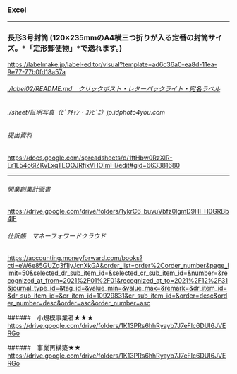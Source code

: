 ### Excel
---
### 長形3号封筒 (120×235mmのA4横三つ折りが入る定番の封筒サイズ。*「定形郵便物」*で送れます。)
https://labelmake.jp/label-editor/visual?template=ad6c36a0-ea8d-11ea-9e77-77b0fd18a57a

###### [./label02/README.md　クリックポスト・レターパックライト・宛名ラベル](https://github.com/takagotch/Excel/tree/master/label02)

###### ./sheet/証明写真（ﾋﾟｸｷｬﾝ・ｺﾝﾋﾞﾆ）jp.idphoto4you.com

###### 提出資料
https://docs.google.com/spreadsheets/d/1ftHbw0RzXlR-Er1L54o6lZKvExqTEOOJRfjxVHOImHI/edit#gid=663381680

---

###### 開業創業計画書
https://drive.google.com/drive/folders/1ykrC6_buvuVbfz0lgmD9HI_H0GRBb4lF

###### 仕訳帳　マネーフォワードクラウド
https://accounting.moneyforward.com/books?cti=eW6e85GUZq3f1iyJcnXkGA&order_list=order%2Corder_number&page_limit=50&selected_dr_sub_item_id=&selected_cr_sub_item_id=&number=&recognized_at_from=2021%2F01%2F01&recognized_at_to=2021%2F12%2F31&journal_type_id=&tag_id=&value_min=&value_max=&remark=&dr_item_id=&dr_sub_item_id=&cr_item_id=10929831&cr_sub_item_id=&order=desc&order_number=desc&order=asc&order_number=asc


######　小規模事業者★★★
https://drive.google.com/drive/folders/1K13PRs6hhRyayb7J7eFIc6DUI6JVERGo

######　事業再構築★★
https://drive.google.com/drive/folders/1K13PRs6hhRyayb7J7eFIc6DUI6JVERGo




######
######
######
######
######







```
```

```
```

```
```


```
```






